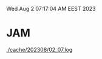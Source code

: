 Wed Aug  2 07:17:04 AM EEST 2023
# JAM
<a href='./cache/202308/02_07.log'>./cache/202308/02_07.log</a>
